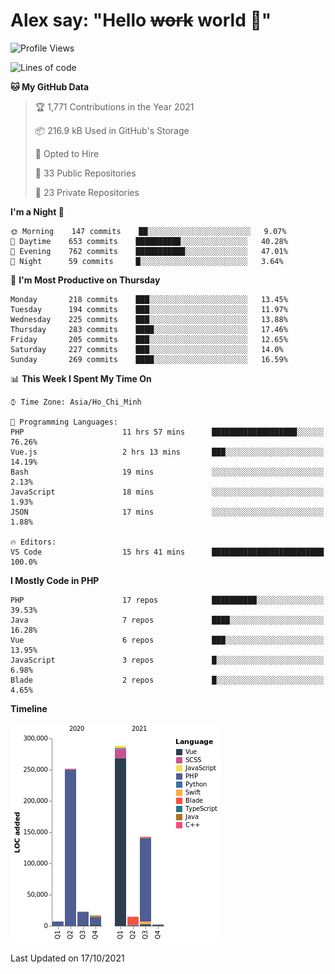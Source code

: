 # Alex say: "Hello ~~work~~ world 🐾"

<!--START_SECTION:waka-->
![Profile Views](http://img.shields.io/badge/Profile%20Views-1-blue)

![Lines of code](https://img.shields.io/badge/From%20Hello%20World%20I%27ve%20Written-746122%20lines%20of%20code-blue)

**🐱 My GitHub Data** 

> 🏆 1,771 Contributions in the Year 2021
 > 
> 📦 216.9 kB Used in GitHub's Storage 
 > 
> 💼 Opted to Hire
 > 
> 📜 33 Public Repositories 
 > 
> 🔑 23 Private Repositories  
 > 
**I'm a Night 🦉** 

```text
🌞 Morning    147 commits    ██░░░░░░░░░░░░░░░░░░░░░░░   9.07% 
🌆 Daytime    653 commits    ██████████░░░░░░░░░░░░░░░   40.28% 
🌃 Evening    762 commits    ███████████░░░░░░░░░░░░░░   47.01% 
🌙 Night      59 commits     █░░░░░░░░░░░░░░░░░░░░░░░░   3.64%

```
📅 **I'm Most Productive on Thursday** 

```text
Monday       218 commits    ███░░░░░░░░░░░░░░░░░░░░░░   13.45% 
Tuesday      194 commits    ███░░░░░░░░░░░░░░░░░░░░░░   11.97% 
Wednesday    225 commits    ███░░░░░░░░░░░░░░░░░░░░░░   13.88% 
Thursday     283 commits    ████░░░░░░░░░░░░░░░░░░░░░   17.46% 
Friday       205 commits    ███░░░░░░░░░░░░░░░░░░░░░░   12.65% 
Saturday     227 commits    ███░░░░░░░░░░░░░░░░░░░░░░   14.0% 
Sunday       269 commits    ████░░░░░░░░░░░░░░░░░░░░░   16.59%

```


📊 **This Week I Spent My Time On** 

```text
⌚︎ Time Zone: Asia/Ho_Chi_Minh

💬 Programming Languages: 
PHP                      11 hrs 57 mins      ███████████████████░░░░░░   76.26% 
Vue.js                   2 hrs 13 mins       ███░░░░░░░░░░░░░░░░░░░░░░   14.19% 
Bash                     19 mins             ░░░░░░░░░░░░░░░░░░░░░░░░░   2.13% 
JavaScript               18 mins             ░░░░░░░░░░░░░░░░░░░░░░░░░   1.93% 
JSON                     17 mins             ░░░░░░░░░░░░░░░░░░░░░░░░░   1.88%

🔥 Editors: 
VS Code                  15 hrs 41 mins      █████████████████████████   100.0%

```

**I Mostly Code in PHP** 

```text
PHP                      17 repos            ██████████░░░░░░░░░░░░░░░   39.53% 
Java                     7 repos             ████░░░░░░░░░░░░░░░░░░░░░   16.28% 
Vue                      6 repos             ███░░░░░░░░░░░░░░░░░░░░░░   13.95% 
JavaScript               3 repos             █░░░░░░░░░░░░░░░░░░░░░░░░   6.98% 
Blade                    2 repos             █░░░░░░░░░░░░░░░░░░░░░░░░   4.65%

```


**Timeline**

![Chart not found](https://raw.githubusercontent.com/alexzvn/alexzvn/main/charts/bar_graph.png) 


 Last Updated on 17/10/2021
<!--END_SECTION:waka-->
